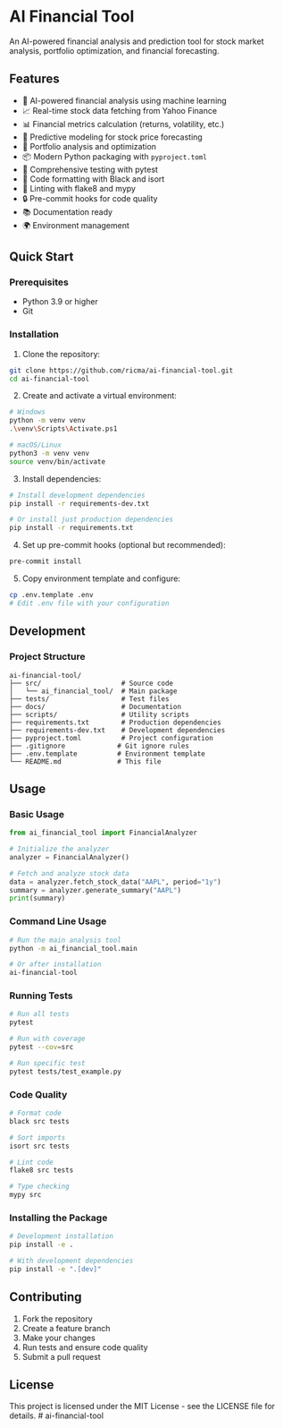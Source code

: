 # AI Financial Tool

An AI-powered financial analysis and prediction tool for stock market analysis, portfolio optimization, and financial forecasting.

## Features

- 🤖 AI-powered financial analysis using machine learning
- 📈 Real-time stock data fetching from Yahoo Finance
- 📊 Financial metrics calculation (returns, volatility, etc.)
- 🔮 Predictive modeling for stock price forecasting
- 📱 Portfolio analysis and optimization
- 📦 Modern Python packaging with `pyproject.toml`
- 🧪 Comprehensive testing with pytest
- 🔧 Code formatting with Black and isort
- 📏 Linting with flake8 and mypy
- 🔒 Pre-commit hooks for code quality
- 📚 Documentation ready
- 🌍 Environment management

## Quick Start

### Prerequisites

- Python 3.9 or higher
- Git

### Installation

1. Clone the repository:
```bash
git clone https://github.com/ricma/ai-financial-tool.git
cd ai-financial-tool
```

2. Create and activate a virtual environment:
```bash
# Windows
python -m venv venv
.\venv\Scripts\Activate.ps1

# macOS/Linux
python3 -m venv venv
source venv/bin/activate
```

3. Install dependencies:
```bash
# Install development dependencies
pip install -r requirements-dev.txt

# Or install just production dependencies
pip install -r requirements.txt
```

4. Set up pre-commit hooks (optional but recommended):
```bash
pre-commit install
```

5. Copy environment template and configure:
```bash
cp .env.template .env
# Edit .env file with your configuration
```

## Development

### Project Structure

```
ai-financial-tool/
├── src/                    # Source code
│   └── ai_financial_tool/  # Main package
├── tests/                  # Test files
├── docs/                   # Documentation
├── scripts/                # Utility scripts
├── requirements.txt        # Production dependencies
├── requirements-dev.txt    # Development dependencies
├── pyproject.toml          # Project configuration
├── .gitignore             # Git ignore rules
├── .env.template          # Environment template
└── README.md              # This file
```

## Usage

### Basic Usage

```python
from ai_financial_tool import FinancialAnalyzer

# Initialize the analyzer
analyzer = FinancialAnalyzer()

# Fetch and analyze stock data
data = analyzer.fetch_stock_data("AAPL", period="1y")
summary = analyzer.generate_summary("AAPL")
print(summary)
```

### Command Line Usage

```bash
# Run the main analysis tool
python -m ai_financial_tool.main

# Or after installation
ai-financial-tool
```

### Running Tests

```bash
# Run all tests
pytest

# Run with coverage
pytest --cov=src

# Run specific test
pytest tests/test_example.py
```

### Code Quality

```bash
# Format code
black src tests

# Sort imports
isort src tests

# Lint code
flake8 src tests

# Type checking
mypy src
```

### Installing the Package

```bash
# Development installation
pip install -e .

# With development dependencies
pip install -e ".[dev]"
```

## Contributing

1. Fork the repository
2. Create a feature branch
3. Make your changes
4. Run tests and ensure code quality
5. Submit a pull request

## License

This project is licensed under the MIT License - see the LICENSE file for details.
#   a i - f i n a n c i a l - t o o l  
 
